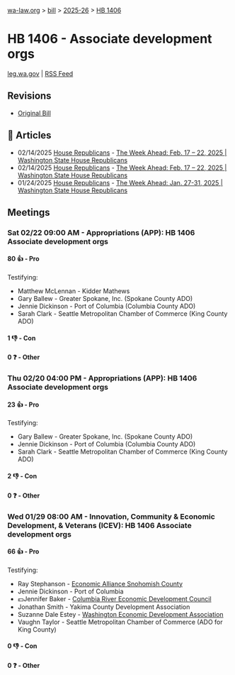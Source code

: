 [wa-law.org](/) > [bill](/bill/) > [2025-26](/bill/2025-26/) > [HB 1406](/bill/2025-26/hb/1406/)

# HB 1406 - Associate development orgs
[leg.wa.gov](https://app.leg.wa.gov/billsummary?BillNumber=1406&Year=2025&Initiative=false) | [RSS Feed](./rss.xml)

## Revisions
* [Original Bill](1/)

## 📰 Articles
* 02/14/2025 [House Republicans](/org/house_republicans/) - [The Week Ahead: Feb. 17 – 22, 2025 | Washington State House Republicans](http://houserepublicans.wa.gov/week/the-week-ahead-feb-17-22-2025/#:~:text=HB%201406)
* 02/14/2025 [House Republicans](/org/house_republicans/) - [The Week Ahead: Feb. 17 – 22, 2025 | Washington State House Republicans](https://houserepublicans.wa.gov/week/the-week-ahead-feb-17-22-2025/#:~:text=HB%201406)
* 01/24/2025 [House Republicans](/org/house_republicans/) - [The Week Ahead: Jan. 27-31, 2025 | Washington State House Republicans](https://houserepublicans.wa.gov/week/the-week-ahead-jan-27-31-2025/#:~:text=HB%201406)

## Meetings
### Sat 02/22 09:00 AM - Appropriations (APP): HB 1406 Associate development orgs
#### 80 👍 - Pro
Testifying:
* Matthew McLennan - Kidder Mathews
* Gary Ballew - Greater Spokane, Inc. (Spokane County ADO)
* Jennie Dickinson - Port of Columbia (Columbia County ADO)
* Sarah Clark - Seattle Metropolitan Chamber of Commerce (King County ADO)

#### 1 👎 - Con

#### 0 ❓ - Other

### Thu 02/20 04:00 PM - Appropriations (APP): HB 1406 Associate development orgs
#### 23 👍 - Pro
Testifying:
* Gary Ballew - Greater Spokane, Inc. (Spokane County ADO)
* Jennie Dickinson - Port of Columbia (Columbia County ADO)
* Sarah Clark - Seattle Metropolitan Chamber of Commerce (King County ADO)

#### 2 👎 - Con

#### 0 ❓ - Other

### Wed 01/29 08:00 AM - Innovation, Community & Economic Development, & Veterans (ICEV): HB 1406 Associate development orgs
#### 66 👍 - Pro
Testifying:
* Ray Stephanson - [Economic Alliance Snohomish County](/org/economic_alliance_snohomish_county/)
* Jennie Dickinson - Port of Columbia
* 💵Jennifer Baker - [Columbia River Economic Development Council](/org/columbia_river_economic_development_council/)
* Jonathan Smith - Yakima County Development Association
* Suzanne Dale Estey - [Washington Economic Development Association](/org/washington_economic_development_association/)
* Vaughn Taylor - Seattle Metropolitan Chamber of Commerce (ADO for King County)

#### 0 👎 - Con

#### 0 ❓ - Other
